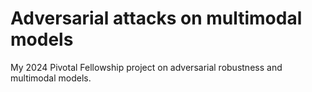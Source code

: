 # Adversarial attacks on multimodal models

My 2024 Pivotal Fellowship project on adversarial robustness and multimodal models. 
